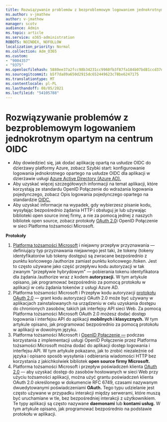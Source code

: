 ```yaml
---
title: Rozwiązywanie problemów z bezproblemowym logowaniem jednokrotnym opartym na centrum OIDC
ms.author: v-jmathew
author: v-jmathew
manager: scotv
audience: Admin
ms.topic: article
ms.service: o365-administration
ROBOTS: NOINDEX, NOFOLLOW
localization_priority: Normal
ms.collection: Adm_O365
ms.custom:
- "9004357"
- "9375"
ms.openlocfilehash: 5880ee37a2fcc98b34231cc9960fb3f87fa184b07bd81ccd37d0ea5a78170af0
ms.sourcegitcommit: b5f7da89a650d2915dc652449623c78be6247175
ms.translationtype: MT
ms.contentlocale: pl-PL
ms.lasthandoff: 08/05/2021
ms.locfileid: "54105788"
---
```

# <a name="troubleshoot-oidc-based-seamless-single-sign-on-sso-issues"></a>Rozwiązywanie problemów z bezproblemowym logowaniem jednokrotnym opartym na centrum OIDC

- Aby dowiedzieć się, jak dodać aplikację opartą na usłudze OIDC do dzierżawy platformy Azure, zobacz Szybki start: konfigurowanie logowania jednokrotnego opartego na usłudze OIDC dla aplikacji w dzierżawie usługi [Azure Active Directory (Azure AD).](https://docs.microsoft.com/azure/active-directory/manage-apps/add-application-portal-setup-oidc-sso)
- Aby uzyskać więcej szczegółowych informacji na temat aplikacji, które korzystają ze standardu OpenID Połączenie do wdrażania logowania pojedynczego, zobacz Opis logowania pojedynczego opartego na standardzie [OIDC.](https://docs.microsoft.com/azure/active-directory/manage-apps/configure-oidc-single-sign-on)
- Aby uzyskać informacje na wypadek, gdy wybierzesz pisanie kodu, wysyłając bezpośrednio żądania HTTP i obsługuj je lub używając biblioteki open source innej firmy, a nie za pomocą jednej z naszych bibliotek open source, zobacz protokoły [OAuth 2.0](https://docs.microsoft.com/azure/active-directory/develop/active-directory-v2-protocols)i OpenID Połączenie w sieci Platforma tożsamości Microsoft.

**Protokoły**

1. [Platforma tożsamości Microsoft](https://docs.microsoft.com/azure/active-directory/develop/v2-oauth2-implicit-grant-flow) i niejawny przepływ przyznawania — definiujący typ przyznawania niejawnego jest taki, że tokeny (tokeny identyfikatorów lub tokeny dostępu) są zwracane bezpośrednio z punktu końcowego /authorize zamiast punktu końcowego /token. Jest to często używane jako część przepływu kodu autoryzacji w tak zwanym "przepływie hybrydowym" — pobierania tokenu identyfikatora dla żądania /authorize wraz z kodem **autoryzacji.** W tym artykule opisano, jak programować bezpośrednio za pomocą protokołu w aplikacji w celu żądania tokenów z usługi Azure AD.
2. Platforma tożsamości Microsoft i Przepływ kodu autoryzacji [protokołu OAuth 2.0](https://docs.microsoft.com/azure/active-directory/develop/v2-oauth2-auth-code-flow) — grant kodu autoryzacji OAuth 2.0 może być używany w aplikacjach zainstalowanych na urządzeniu w celu uzyskania dostępu do chronionych zasobów, takich jak interfejsy API sieci Web. Za pomocą Platforma tożsamości Microsoft OAuth 2.0 możesz dodać dostęp logowania i interfejsu API do aplikacji **mobilnych i klasycznych.** W tym artykule opisano, jak programować bezpośrednio za pomocą protokołu w aplikacji w dowolnym języku.
3. Platforma tożsamości Microsoft i [OpenID Połączenie —](https://docs.microsoft.com/azure/active-directory/develop/v2-protocols-oidc) podczas korzystania z implementacji usługi OpenID Połączenie przez Platforma tożsamości Microsoft można dodać do aplikacji dostęp logowania i interfejsu API. W tym artykule pokazano, jak to zrobić niezależnie od języka i opisano sposób wysyłania i odbierania wiadomości HTTP bez korzystania z jakichkolwiek bibliotek **open source firmy Microsoft.**
4. Platforma tożsamości Microsoft i przepływ poświadczeń klienta [OAuth 2.0](https://docs.microsoft.com/azure/active-directory/develop/v2-oauth2-client-creds-grant-flow) — aby uzyskać dostęp do zasobów hostowanych w sieci Web przy użyciu tożsamości aplikacji, można użyć grantu poświadczeń klienta OAuth 2.0 określonego w dokumencie RFC 6749, czasami nazywanym dwuedytowanymi poświadczeniami **OAuth.** Tego typu udzielanie jest często używane w przypadku interakcji między serwerami, które muszą być uruchamiane w tle, bez bezpośredniej interakcji z użytkownikiem. Te typy aplikacji są często nazywane **daemonami** lub **kontami usług.** W tym artykule opisano, jak programować bezpośrednio na podstawie protokołu w aplikacji.
